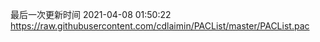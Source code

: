 最后一次更新时间 2021-04-08 01:50:22
https://raw.githubusercontent.com/cdlaimin/PACList/master/PACList.pac

